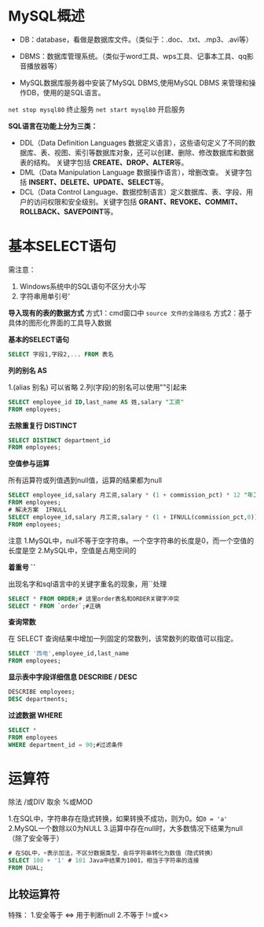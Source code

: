 # MySQL概述

- DB：database，看做是数据库文件。（类似于：.doc、.txt、.mp3、.avi等）

- DBMS：数据库管理系统。（类似于word工具、wps工具、记事本工具、qq影音播放器等）

- MySQL数据库服务器中安装了MySQL DBMS,使用MySQL DBMS 来管理和操作DB，使用的是SQL语言。

`net stop mysql80`	终止服务
`net start mysql80`	开启服务

**SQL语言在功能上分为三类：**

- DDL（Data Definition Languages  数据定义语言），这些语句定义了不同的数据库、表、视图、索引等数据库对象，还可以创建、删除、修改数据库和数据表的结构。 关键字包括 **CREATE、DROP、ALTER**等。
- DML（Data Manipulation Language  数据操作语言），增删改查。 关键字包括 **INSERT、DELETE、UPDATE、SELECT**等。
- DCL（Data Control Language、数据控制语言）定义数据库、表、字段、用户的访问权限和安全级别。关键字包括 **GRANT、REVOKE、COMMIT、ROLLBACK、SAVEPOINT**等。

# 基本SELECT语句

需注意：

1. Windows系统中的SQL语句不区分大小写
2. 字符串用单引号’

**导入现有的表的数据方式**
方式1：cmd窗口中	`source	文件的全路径名`
方式2：基于具体的图形化界面的工具导入数据

**基本的SELECT语句**

```sql
SELECT 字段1,字段2,... FROM 表名
```

**列的别名	AS**	

1.(alias 别名) 可以省略
2.列(字段)的别名可以使用""引起来

```sql
SELECT employee_id ID,last_name AS 姓,salary "工资"
FROM employees;
```

**去除重复行	DISTINCT**

```sql
SELECT DISTINCT department_id 
FROM employees;
```

**空值参与运算**

所有运算符或列值遇到null值，运算的结果都为null

```sql
SELECT employee_id,salary 月工资,salary * (1 + commission_pct) * 12 "年工资",commission_pct
FROM employees;
# 解决方案	IFNULL
SELECT employee_id,salary 月工资,salary * (1 + IFNULL(commission_pct,0)) * 12 "年工资",commission_pct
FROM employees;
```

注意
1.MySQL中，null不等于空字符串。一个空字符串的长度是0，而一个空值的长度是空
2.MySQL中，空值是占用空间的

**着重号 ``**

出现名字和sql语言中的关键字重名的现象，用``处理

```sql
SELECT * FROM ORDER;# 这里order表名和ORDER关键字冲突
SELECT * FROM `order`;#正确
```

**查询常数**

在 SELECT 查询结果中增加一列固定的常数列，该常数列的取值可以指定。

```sql
SELECT '西电',employee_id,last_name
FROM employees;
```

**显示表中字段详细信息	DESCRIBE / DESC**

```sql
DESCRIBE employees;
DESC departments;
```

**过滤数据	WHERE**

```sql
SELECT * 
FROM employees
WHERE department_id = 90;#过滤条件
```

# 运算符

除法	/或DIV
取余	%或MOD

1.在SQL中，字符串存在隐式转换，如果转换不成功，则为0。如`0 = 'a'`
2.MySQL一个数除以0为NULL
3.运算中存在null时，大多数情况下结果为null（除了安全等于）

```sql
# 在SQL中，+表示加法，不区分数据类型，会将字符串转化为数值（隐式转换）
SELECT 100 + '1' # 101 Java中结果为1001，相当于字符串的连接
FROM DUAL;
```

## 比较运算符

特殊：
1.安全等于	<=>	用于判断null
2.不等于	!=或<>
